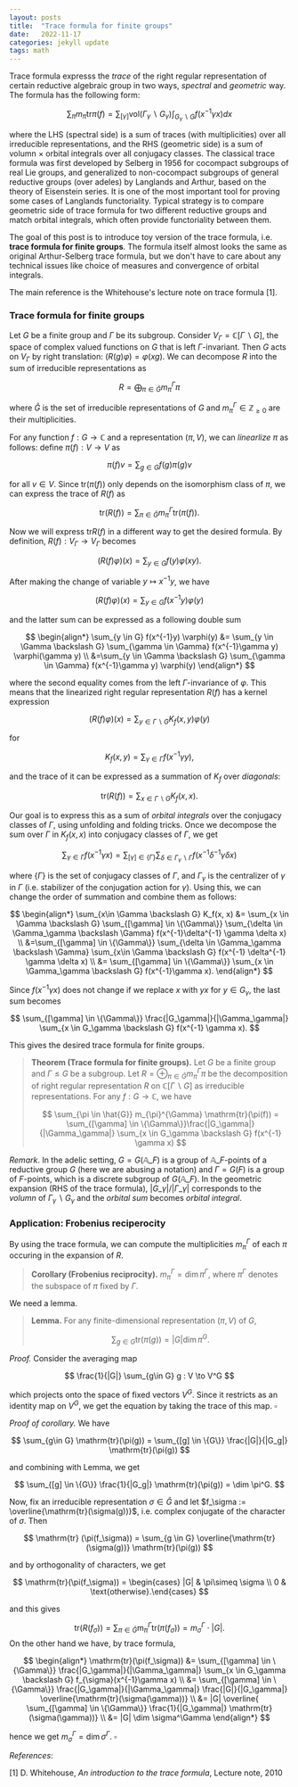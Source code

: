 ```yaml
---
layout: posts
title:  "Trace formula for finite groups"
date:   2022-11-17
categories: jekyll update
tags: math
---
```


Trace formula expresss the *trace* of the right regular representation of certain
reductive algebraic group in two ways, *spectral* and *geometric* way.
The formula has the following form:

$$
\sum_\pi m_\pi \mathrm{tr} \pi(f) = \sum_{[\gamma]} \mathrm{vol}(\Gamma_\gamma \backslash G_\gamma) \int_{G_\gamma \backslash G} f(x^{-1}\gamma x)dx
$$

where the LHS (spectral side) is a sum of traces (with multiplicities) over all irreducible representations, and the RHS (geometric side) is a sum of volumn $\times$ orbital integrals over all conjugacy classes.
The classical trace formula was first developed by Selberg in 1956 for cocompact subgroups of real Lie groups, and generalized to non-cocompact subgroups of general reductive groups (over adeles) by Langlands and Arthur, based on the theory of Eisenstein series.
It is one of the most important tool for proving some  cases of Langlands functoriality.
Typical strategy is to compare geometric side of trace formula for two different reductive groups and match orbital integrals, which often provide functoriality between them.

The goal of this post is to introduce toy version of the trace formula, i.e. **trace formula for finite groups**.
The formula itself almost looks the same as original Arthur-Selberg trace formula, but we don't have to care about any technical issues like choice of measures and convergence of orbital integrals.

The main reference is the Whitehouse's lecture note on trace formula [1].

### Trace formula for finite groups

Let $G$ be a finite group and $\Gamma$ be its subgroup.
Consider $V_\Gamma = \mathbb{C}[\Gamma \backslash G]$, the space of complex valued functions on $G$ that is left $\Gamma$-invariant.
Then $G$ acts on $V_\Gamma$ by right translation: $(R(g)\varphi) = \varphi(xg)$.
We can decompose $R$ into the sum of irreducible representations as

$$
R = \bigoplus_{\pi \in \hat{G}} m_{\pi}^{\Gamma} \pi
$$

where $\hat{G}$ is the set of irreducible representations of $G$ and $m_{\pi}^{\Gamma} \in \mathbb{Z}_{\geq 0}$ are their multiplicities.

For any function $f: G \to \mathbb{C}$ and a representation $(\pi, V)$, we can *linearlize* $\pi$ as follows: define $\pi(f): V \to V$ as

$$
\pi(f)v = \sum_{g \in G} f(g) \pi(g)v
$$

for all $v \in V$. 
Since $\mathrm{tr}(\pi(f))$ only depends on the isomorphism class of $\pi$, we can express the trace of $R(f)$ as

$$
\mathrm{tr}(R(f)) = \sum_{\pi \in \hat{G}} m_{\pi}^{\Gamma}\mathrm{tr}(\pi(f)).
$$

Now we will express $\mathrm{tr}R(f)$ in a different way to get the desired formula. By definition, $R(f): V_\Gamma \to V_\Gamma$ becomes

$$
(R(f)\varphi)(x) = \sum_{y \in G} f(y) \varphi(xy).
$$

After making the change of variable $y \mapsto x^{-1}y$, we have

$$
(R(f) \varphi)(x) = \sum_{y \in G} f(x^{-1}y) \varphi(y)
$$

and the latter sum can be expressed as a following double sum

$$
\begin{align*}
\sum_{y \in G} f(x^{-1}y) \varphi(y) &= \sum_{y \in \Gamma \backslash G} \sum_{\gamma \in \Gamma} f(x^{-1}\gamma y) \varphi(\gamma y) \\
&=\sum_{y \in \Gamma \backslash G} \sum_{\gamma \in \Gamma} f(x^{-1}\gamma y) \varphi(y) 
\end{align*}
$$

where the second equality comes from the left $\Gamma$-invariance of $\varphi$.
This means that the linearized right regular representation $R(f)$ has a kernel expression

$$
(R(f)\varphi)(x) = \sum_{y \in \Gamma \backslash G} K_f(x, y) \varphi(y)
$$

for

$$
K_f(x,y) = \sum_{\gamma \in \Gamma} f(x^{-1} \gamma y),
$$

and the trace of it can be expressed as a summation of $K_f$ over *diagonals*:

$$
\mathrm{tr}(R(f)) = \sum_{x\in \Gamma\backslash G} K_f(x, x).
$$

Our goal is to express this as a sum of *orbital integrals* over the conjugacy classes of $\Gamma$, using unfolding and folding tricks.
Once we decompose the sum over $\Gamma$ in $K_f(x, x)$ into conjugacy classes of $\Gamma$, we get

$$
\sum_{\gamma \in \Gamma} f(x^{-1}\gamma x) = \sum_{[\gamma] \in \{\Gamma\}} \sum_{\delta \in \Gamma_{\gamma} \backslash \Gamma} f(x^{-1}\delta^{-1}\gamma \delta x)
$$

where $\{\Gamma\}$ is the set of conjugacy classes of $\Gamma$, and $\Gamma_\gamma$ is the centralizer of $\gamma$ in $\Gamma$ (i.e. stabilizer of the conjugation action for $\gamma$).
Using this, we can change the order of summation and combine them as follows:

$$
\begin{align*}
\sum_{x\in \Gamma \backslash G} K_f(x, x) &= \sum_{x \in \Gamma \backslash G} \sum_{[\gamma] \in \{\Gamma\}} \sum_{\delta \in \Gamma_\gamma \backslash \Gamma} f(x^{-1}\delta^{-1} \gamma \delta x) \\
&=\sum_{[\gamma] \in \{\Gamma\}}  \sum_{\delta \in \Gamma_\gamma \backslash \Gamma} \sum_{x\in \Gamma \backslash G} f(x^{-1} \delta^{-1} \gamma \delta x) \\
&= \sum_{[\gamma] \in \{\Gamma\}} \sum_{x \in \Gamma_\gamma \backslash G} f(x^{-1}\gamma x).
\end{align*}
$$

Since $f(x^{-1}\gamma x)$ does not change if we replace $x$ with $yx$ for $y \in G_\gamma$, the last sum becomes

$$
\sum_{[\gamma] \in \{\Gamma\}} \frac{|G_\gamma|}{|\Gamma_\gamma|} \sum_{x \in G_\gamma \backslash G} f(x^{-1} \gamma x).
$$

This gives the desired trace formula for finite groups.


> **Theorem (Trace formula for finite groups).** Let $G$ be a finite group and $\Gamma \leq G$ be a subgroup. Let $R = \oplus_{\pi \in \hat{G}} m_\pi^{\Gamma}\pi$ be the decomposition of right regular representation $R$ on $\mathbb{C}[\Gamma \backslash G]$ as irreducible representations.
> For any $f : G \to \mathbb{C}$, we have
> 
> $$
> \sum_{\pi \in \hat{G}} m_{\pi}^{\Gamma} \mathrm{tr}(\pi(f)) = \sum_{[\gamma] \in \{\Gamma\}}\frac{|G_\gamma|}{|\Gamma_\gamma|} \sum_{x \in G_\gamma \backslash G} f(x^{-1} \gamma x) 
> $$

*Remark*. In the adelic setting, $G = G(\mathbb{A}\_F)$ is a group of $\mathbb{A}\_F$-points of a reductive group $G$ (here we are abusing a notation) and $\Gamma = G(F)$ is a group of $F$-points, which is a discrete subgroup of $G(\mathbb{A}\_F)$.
In the geometric expansion (RHS of the trace formula), $| G\_\gamma| / | \Gamma\_\gamma|$ corresponds to the *volumn* of $\Gamma_\gamma \backslash G_\gamma$ and the *orbital sum* becomes *orbital integral*.


### Application: Frobenius reciperocity

By using the trace formula, we can compute the multiplicities $m_{\pi}^{\Gamma}$ of each $\pi$ occuring in the expansion of $R$.

> **Corollary (Frobenius reciprocity).** $m_{\pi}^{\Gamma} = \dim \pi^{\Gamma}$, where $\pi^\Gamma$ denotes the subspace of $\pi$ fixed by $\Gamma$.

We need a lemma. 

> **Lemma.** For any finite-dimensional representation $(\pi, V)$ of $G$,
> 
> $$
> \sum_{g\in G} \mathrm{tr}(\pi(g)) = | G| \dim \pi^{G}.
> $$

*Proof.*  Consider the averaging map

$$
\frac{1}{|G|} \sum_{g\in G} g : V \to V^G
$$

which projects onto the space of fixed vectors $V^G$.
Since it restricts as an identity map on $V^G$, we get the equation by taking the trace of this map. $\square$

*Proof of corollary.*
We have

$$
\sum_{g\in G} \mathrm{tr}(\pi(g)) = \sum_{[g] \in \{G\}} \frac{|G|}{|G_g|} \mathrm{tr}(\pi(g))
$$

and combining with Lemma, we get

$$
\sum_{[g] \in \{G\}} \frac{1}{|G_g|} \mathrm{tr}(\pi(g)) = \dim \pi^G.
$$

Now, fix an irreducible representation $\sigma \in \hat{G}$ and let $f_\sigma := \overline{\mathrm{tr}(\sigma(g))}$, i.e. complex conjugate of the character of $\sigma$.
Then

$$
\mathrm{tr} (\pi(f_\sigma)) = \sum_{g \in G} \overline{\mathrm{tr}(\sigma(g))} \mathrm{tr}(\pi(g))
$$

and by orthogonality of characters, we get

$$
\mathrm{tr}(\pi(f_\sigma)) = \begin{cases} |G| & \pi\simeq \sigma \\ 0 & \text{otherwise}.\end{cases}
$$

and this gives

$$
\mathrm{tr}(R(f_\sigma)) = \sum_{\pi \in \hat{G}} \mathrm m_{\pi}^{\Gamma} \mathrm{tr}(\pi(f_\sigma)) = m_{\sigma}^{\Gamma} \cdot |G|.
$$
On the other hand we have, by trace formula, 

$$
\begin{align*}
\mathrm{tr}(\pi(f_\sigma)) &= \sum_{[\gamma] \in \{\Gamma\}} \frac{|G_\gamma|}{|\Gamma_\gamma|} \sum_{x \in G_\gamma \backslash G} f_{\sigma}(x^{-1}\gamma x) \\
&=  \sum_{[\gamma] \in \{\Gamma\}} \frac{|G_\gamma|}{|\Gamma_\gamma|} \frac{|G|}{|G_\gamma|} \overline{\mathrm{tr}(\sigma(\gamma))} \\
&= |G| \overline{ \sum_{[\gamma] \in \{\Gamma\}} \frac{1}{|G_\gamma|} \mathrm{tr}(\sigma(\gamma))} \\
&= |G| \dim \sigma^\Gamma
\end{align*}
$$

hence we get $m_{\sigma}^\Gamma = \dim \sigma^\Gamma$. $\square$


*References*:

[1] D. Whitehouse, *An introduction to the trace formula*, Lecture note, 2010